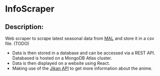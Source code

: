 # InfoScraper

## Description:
Web scraper to scrape latest seasonal data from [MAL](https://myanimelist.net/anime/season) and store it in a csv file.
(TODO)
- Data is then stored in a database and can be accessed via a REST API. Databased is hosted on a MongoDB Atlas cluster.
- Data is then displayed on a website using React.
- Making use of the [Jikan API](https://jikan.moe/) to get more information about the anime.